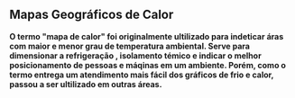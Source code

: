 ## Mapas Geográficos de Calor 

**O termo "mapa de calor" foi originalmente ultilizado para indeticar áras com maior e menor grau de temperatura ambiental. Serve para dimensionar a refrigeração , isolamento témico e indicar o melhor posicionamento de pessoas e máqinas em um ambiente. Porém, como o termo entrega um atendimento mais fácil dos gráficos de frio e calor, passou a ser ultilizado em outras áreas.** 
